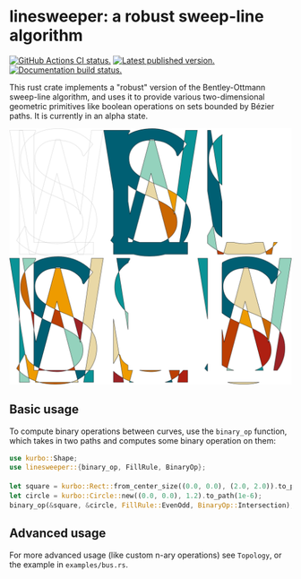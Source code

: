 # linesweeper: a robust sweep-line algorithm

[![GitHub Actions CI status.](https://img.shields.io/github/actions/workflow/status/jneem/linesweeper/ci.yml?logo=github&label=CI)](https://github.com/jneem/linesweeper/actions)
[![Latest published version.](https://img.shields.io/crates/v/linesweeper.svg)](https://crates.io/crates/linesweeper)
[![Documentation build status.](https://img.shields.io/docsrs/linesweeper.svg)](https://docs.rs/linesweeper)

This rust crate implements a "robust" version of the Bentley-Ottmann sweep-line
algorithm, and uses it to provide various two-dimensional geometric primitives
like boolean operations on sets bounded by Bézier paths.
It is currently in an alpha state.

![Image of set operations applied to glyphs for L, S, and W](docs/assets/LSW.png)

## Basic usage

To compute binary operations between curves, use the `binary_op` function, which
takes in two paths and computes some binary operation on them:

```rust
use kurbo::Shape;
use linesweeper::{binary_op, FillRule, BinaryOp};

let square = kurbo::Rect::from_center_size((0.0, 0.0), (2.0, 2.0)).to_path(1e-6);
let circle = kurbo::Circle::new((0.0, 0.0), 1.2).to_path(1e-6);
binary_op(&square, &circle, FillRule::EvenOdd, BinaryOp::Intersection);
```

## Advanced usage

For more advanced usage (like custom n-ary operations) see `Topology`, or
the example in `examples/bus.rs`.
